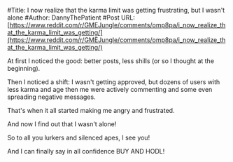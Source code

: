 #Title: I now realize that the karma limit was getting frustrating, but I wasn't alone
#Author: DannyThePatient
#Post URL: [https://www.reddit.com/r/GMEJungle/comments/omp8pa/i_now_realize_that_the_karma_limit_was_getting/](https://www.reddit.com/r/GMEJungle/comments/omp8pa/i_now_realize_that_the_karma_limit_was_getting/)


At first I noticed the good: better posts, less shills (or so I thought at the beginning).

Then I noticed a shift: I wasn't getting approved, but dozens of users with less karma and age then me were actively commenting and some even spreading negative messages.

That's when it all started making me angry and frustrated.

And now I find out that I wasn't alone!

So to all you lurkers and silenced apes, I see you!

And I can finally say in all confidence BUY AND HODL!